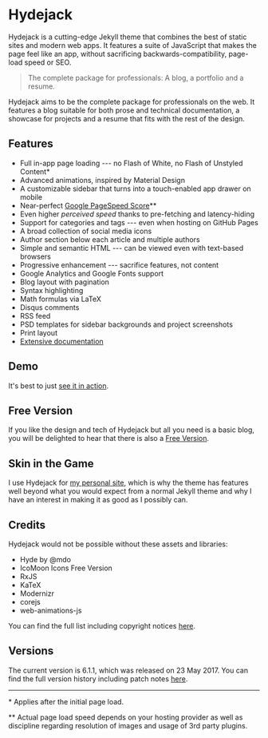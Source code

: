 # Hydejack
Hydejack is a cutting-edge Jekyll theme that combines the best of static sites and modern web apps. It features a suite of JavaScript that makes the page feel like an app, without sacrificing backwards-compatibility, page-load speed or SEO.

> The complete package for professionals: A blog, a portfolio and a resume.

Hydejack aims to be the complete package for professionals on the web. It features a blog suitable for both prose and technical documentation, a showcase for projects and a resume that fits with the rest of the design.

## Features
* Full in-app page loading --- no Flash of White, no Flash of Unstyled Content\*
* Advanced animations, inspired by Material Design
* A customizable sidebar that turns into a touch-enabled app drawer on mobile
* Near-perfect [Google PageSpeed Score](https://developers.google.com/speed/pagespeed/insights/?url=https%3A%2F%2Fqwtel.com%2Fhydejack-pro%2F)\*\*
* Even higher *perceived speed* thanks to pre-fetching and latency-hiding
* Support for categories and tags --- even when hosting on GitHub Pages
* A broad collection of social media icons
* Author section below each article and multiple authors
* Simple and semantic HTML --- can be viewed even with text-based browsers
* Progressive enhancement --- sacrifice features, not content
* Google Analytics and Google Fonts support
* Blog layout with pagination
* Syntax highlighting
* Math formulas via LaTeX
* Disqus comments
* RSS feed
* PSD templates for sidebar backgrounds and project screenshots
* Print layout
* [Extensive documentation](https://qwtel.com/hydejack-pro/docs/latest/)

## Demo
It's best to just [see it in action](https://qwtel.com/hydejack-pro/).

## Free Version
If you like the design and tech of Hydejack but all you need is a basic blog, you will be delighted to hear that there is also a [Free Version](http://qwtel.com/hydejack/).

## Skin in the Game
I use Hydejack for [my personal site](https://qwtel.com/), which is why the theme has features well beyond what you would expect from a normal Jekyll theme and why I have an interest in making it as good as I possibly can.

## Credits
Hydejack would not be possible without these assets and libraries:

* Hyde by @mdo
* IcoMoon Icons Free Version
* RxJS
* KaTeX
* Modernizr
* corejs
* web-animations-js

You can find the full list including copyright notices [here](https://qwtel.com/hydejack-pro/docs/latest/licenses/).

## Versions
The current version is 6.1.1, which was released on 23 May 2017.
You can find the full version history including patch notes [here](https://qwtel.com/hydejack-pro/docs/latest/versions/).

***

\* Applies after the initial page load.

\*\* Actual page load speed depends on your hosting provider as well as discipline regarding resolution of images and usage of 3rd party plugins.
